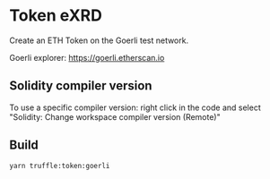 # Token eXRD

Create an ETH Token on the Goerli test network.

Goerli explorer: https://goerli.etherscan.io

## Solidity compiler version

To use a specific compiler version: right click in the code and select "Solidity: Change workspace compiler version (Remote)"

## Build

`yarn truffle:token:goerli`
